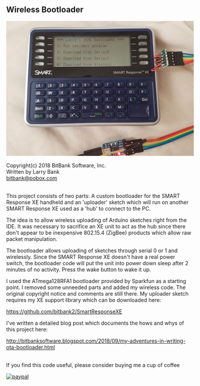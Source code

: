 Wireless Bootloader
-------------------

![SMART Response XE](/bootloader_photo.jpg?raw=true "XE")

Copyright(c) 2018 BitBank Software, Inc.<br>
Written by Larry Bank<br>
bitbank@pobox.com<br>
<br>

This project consists of two parts: A custom bootloader for the SMART Response
XE handheld and an 'uploader' sketch which will run on another SMART Response XE
used as a 'hub' to connect to the PC.

The idea is to allow wireless uploading of Arduino sketches right from the IDE.
It was necessary to sacrifice an XE unit to act as the hub since there don't
appear to be inexpensive 802.15.4 (ZigBee) products which allow raw packet
manipulation.

The bootloader allows uploading of sketches through serial 0 or 1 and wirelessly. Since the SMART Response XE doesn't have a real power switch, the bootloader
code will put the unit into power down sleep after 2 minutes of no activity.
Press the wake button to wake it up.

I used the ATmega128RFA1 bootloader provided by Sparkfun as a starting point. I removed some unneeded parts and added my wireless code. The original copyright notice and comments are still there. My uploader sketch requires my XE support library which can be downloaded here:

https://github.com/bitbank2/SmartResponseXE

I've written a detailed blog post which documents the hows and whys of this
project here:

http://bitbanksoftware.blogspot.com/2018/09/my-adventures-in-writing-ota-bootloader.html






<br>
If you find this code useful, please consider buying me a cup of coffee<br>

[![paypal](https://www.paypalobjects.com/en_US/i/btn/btn_donateCC_LG.gif)](https://www.paypal.com/cgi-bin/webscr?cmd=_s-xclick&hosted_button_id=SR4F44J2UR8S4)
